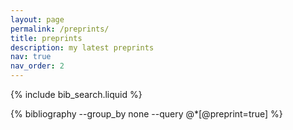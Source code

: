 ```yaml
---
layout: page
permalink: /preprints/
title: preprints
description: my latest preprints
nav: true
nav_order: 2
---
```


<!-- _pages/preprint.md -->

<!-- Bibsearch Feature -->

{% include bib_search.liquid %}

<div class="publications">

{% bibliography --group_by none --query @*[@preprint=true] %}

</div>
